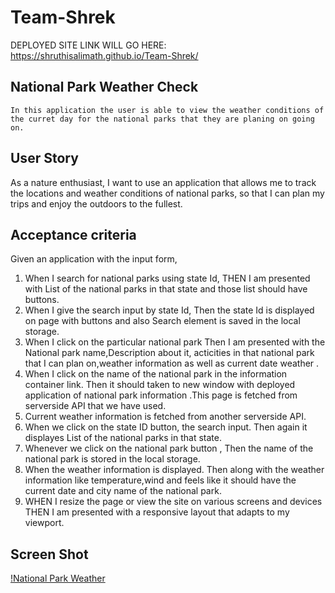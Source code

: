 # Team-Shrek

DEPLOYED SITE LINK WILL GO HERE: https://shruthisalimath.github.io/Team-Shrek/

##  National Park Weather Check
    In this application the user is able to view the weather conditions of the curret day for the national parks that they are planing on going on.  


## User Story
As a nature enthusiast,
I want to use an application that allows me to track the locations and weather conditions of national parks, so that I can plan my trips and enjoy the outdoors to the fullest.
## Acceptance criteria
 Given an application with the input form,
 1. When I search for national parks using state Id,
   THEN I am presented with List of the national parks in that state and those list should have buttons.
 2. When I give the search input by state Id,
   Then the state Id is displayed on page with buttons and also Search element is saved in the local storage.
 3. When I click on the particular national park
     Then I am presented with the National park name,Description about it, acticities in that national park   that I can plan on,weather information as well as current date weather .
 4. When I click  on the  name of the national park in the information container link.
    Then it should taken to new window with deployed application of national park information .This page  is fetched from serverside API that we have used.
 5. Current weather information is fetched from another serverside API.
 7. When we click on the state ID button, the search input.
  Then again it displayes List of the national parks in that state.
 8. Whenever  we click on the national park button ,
  Then the name of the national park is stored in the local storage.
 9. When the weather information is displayed.
   Then along with the weather information like temperature,wind and feels like it should have the current date and city name of the national park. 
 10. WHEN I resize the page or view the site on various screens and devices
  THEN I am presented with a responsive layout that adapts to my viewport.

  ## Screen Shot
  [!National Park Weather](Screenshot-national-park.png)


   


